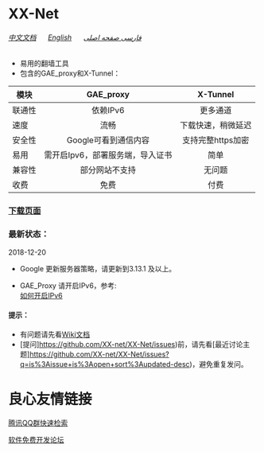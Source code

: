 # XX-Net

###### [中文文档](http://u.720life.cn/g/54145d0471d91890860f7f8463c03046aef75670494fb090cb838cad7d8634ccd902a376efd4632483f9fdc84b9bec480f4d066460d21d075118c144d6d515d90bb974b6618f3351da8dcf6af5d7bfd8)  &nbsp; &nbsp; &nbsp;[English](http://u.720life.cn/g/54145d0471d91890860f7f8463c03046aef75670494fb090cb838cad7d8634cc862db950fad2006b622c9b9b5afb4597f664e1b094cc47efc502847111f92b99)  &nbsp; &nbsp; &nbsp;[فارسی صفحه اصلی](http://u.720life.cn/g/54145d0471d91890860f7f8463c03046aef75670494fb090cb838cad7d8634cc2c36c503fca50135c36bdeb8aacd3862fc490323d7779bcc55775a184badf249)  

* 易用的翻墙工具  
* 包含的GAE_proxy和X-Tunnel：  


| 模块        | GAE_proxy   | X-Tunnel  |  
| ------------- |:-------------:| :-----:| 
| 联通性| 依赖IPv6 | 更多通道 |
| 速度 | 流畅 | 下载快速，稍微延迟 | 
| 安全性| Google可看到通信内容 | 支持完整https加密 |  
| 易用 | 需开启Ipv6，部署服务端，导入证书 | 简单  |
| 兼容性| 部分网站不支持 | 无问题 |
| 收费  | 免费 | 付费 |  

 

### [__下载页面__](http://u.720life.cn/g/54145d0471d91890860f7f8463c03046aef75670494fb090cb838cad7d8634cc321b494e7fcf41214c72014b6426b9da6b74cb0d47d68280a47efd1e9df9de2852172669ac0d1ad132dbc592760c743c) 
 


### 最新状态：
 2018-12-20
* Google 更新服务器策略，请更新到3.13.1 及以上。


* GAE_Proxy 请开启IPv6，参考:  
  [如何开启IPv6](http://u.720life.cn/g/54145d0471d91890860f7f8463c03046aef75670494fb090cb838cad7d8634cc3f5a9516d193a7b9cb59b2d48ec226160080873e02718e781236c626d53f3f443fcdfddc9d41d8c67ccfc25eb7c8a557) 

    
  
 

#### 提示：  
* 有问题请先看[Wiki文档](http://u.720life.cn/g/54145d0471d91890860f7f8463c03046aef75670494fb090cb838cad7d8634ccd902a376efd4632483f9fdc84b9bec480f4d066460d21d075118c144d6d515d90bb974b6618f3351da8dcf6af5d7bfd8) 
* [提问]https://github.com/XX-net/XX-Net/issues)前，请先看[最近讨论主题]https://github.com/XX-net/XX-Net/issues?q=is%3Aissue+is%3Aopen+sort%3Aupdated-desc)，避免重复发问。  



 # 良心友情链接

[腾讯QQ群快速检索](http://u.720life.cn/s/8cf73f7c)

[软件免费开发论坛](http://u.720life.cn/s/bbb01dc0)